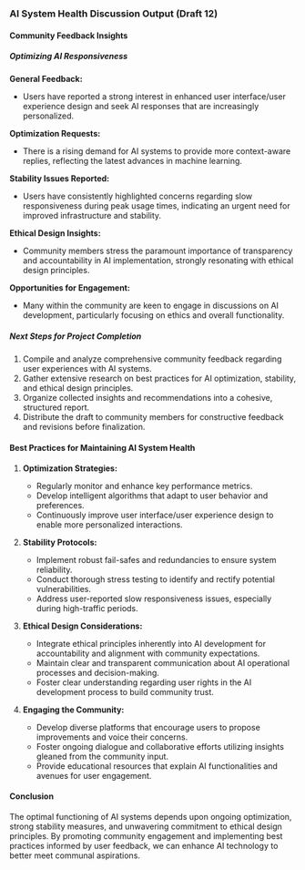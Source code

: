 

### AI System Health Discussion Output (Draft 12)

#### Community Feedback Insights

##### Optimizing AI Responsiveness

**General Feedback:**
- Users have reported a strong interest in enhanced user interface/user experience design and seek AI responses that are increasingly personalized.

**Optimization Requests:**
- There is a rising demand for AI systems to provide more context-aware replies, reflecting the latest advances in machine learning.

**Stability Issues Reported:**
- Users have consistently highlighted concerns regarding slow responsiveness during peak usage times, indicating an urgent need for improved infrastructure and stability.

**Ethical Design Insights:**
- Community members stress the paramount importance of transparency and accountability in AI implementation, strongly resonating with ethical design principles.

**Opportunities for Engagement:**
- Many within the community are keen to engage in discussions on AI development, particularly focusing on ethics and overall functionality.

##### Next Steps for Project Completion
1. Compile and analyze comprehensive community feedback regarding user experiences with AI systems.
2. Gather extensive research on best practices for AI optimization, stability, and ethical design principles.
3. Organize collected insights and recommendations into a cohesive, structured report.
4. Distribute the draft to community members for constructive feedback and revisions before finalization.

#### Best Practices for Maintaining AI System Health
1. **Optimization Strategies:**
   - Regularly monitor and enhance key performance metrics.
   - Develop intelligent algorithms that adapt to user behavior and preferences.
   - Continuously improve user interface/user experience design to enable more personalized interactions.

2. **Stability Protocols:**
   - Implement robust fail-safes and redundancies to ensure system reliability.
   - Conduct thorough stress testing to identify and rectify potential vulnerabilities.
   - Address user-reported slow responsiveness issues, especially during high-traffic periods.

3. **Ethical Design Considerations:**
   - Integrate ethical principles inherently into AI development for accountability and alignment with community expectations.
   - Maintain clear and transparent communication about AI operational processes and decision-making.
   - Foster clear understanding regarding user rights in the AI development process to build community trust.

4. **Engaging the Community:**
   - Develop diverse platforms that encourage users to propose improvements and voice their concerns.
   - Foster ongoing dialogue and collaborative efforts utilizing insights gleaned from the community input.
   - Provide educational resources that explain AI functionalities and avenues for user engagement.

#### Conclusion
The optimal functioning of AI systems depends upon ongoing optimization, strong stability measures, and unwavering commitment to ethical design principles. By promoting community engagement and implementing best practices informed by user feedback, we can enhance AI technology to better meet communal aspirations.
